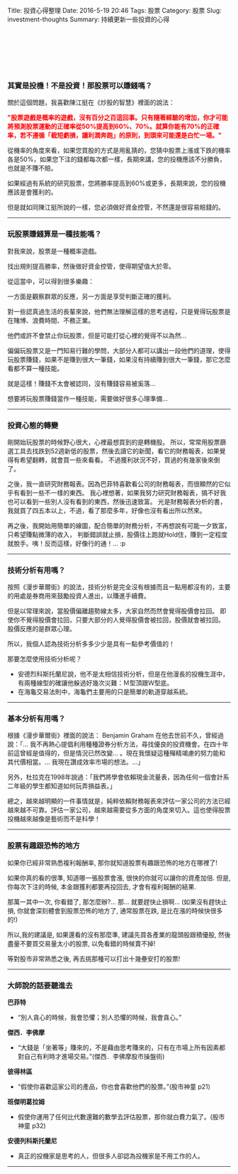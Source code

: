 Title: 投資心得整理
Date: 2016-5-19 20:46
Tags: 股票
Category: 股票
Slug: investment-thoughts
Summary: 持續更新一些投資的心得

<script async src="//pagead2.googlesyndication.com/pagead/js/adsbygoogle.js"></script>
<!-- pelican github -->
<ins class="adsbygoogle"
     style="display:inline-block;width:728px;height:90px"
     data-ad-client="ca-pub-3914607163427066"
     data-ad-slot="4932383565"></ins>
<script>
(adsbygoogle = window.adsbygoogle || []).push({});
</script>

### 其實是投機！不是投資！那股票可以賺錢嗎？

關於這個問題，我喜歡陳江挺在《炒股的智慧》裡面的說法：

<font color="red"><b>"股票遊戲是概率的遊戲，沒有百分之百這回事。只有隨著經驗的增加，你才可能將預測股票運動的正確率從50%提高到60%、70%。就算你能有70%的正確率，若不遵循「截短虧損，讓利潤奔跑」的原則，到頭來可能還是白忙一場。" </b></font>

從機率的角度來看，如果您買股的方式是用亂猜的，您猜中股票上漲或下跌的機率各是50%，如果您下注的錢都每次都一樣，長期來講，您的投機應該不分勝負，也就是不賺不賠。

如果經過有系統的研究股票，您將勝率提高到60%或更多，長期來說，您的投機應該是會獲利的。

但是就如同陳江挺所說的一樣，您必須做好資金控管，不然還是很容易賠錢的。

---

### 玩股票賺錢算是一種技能嗎？

對我來說，股票是一種概率遊戲。

找出規則提高勝率，然後做好資金控管，使得期望值大於零。

從這當中，可以得到很多樂趣：

一方面是觀察群眾的反應，另一方面是享受判斷正確的獲利。

對一些認真過生活的長輩來說，他們無法理解這樣的思考過程，只是覺得玩股票是在賭博、浪費時間、不務正業。

他們或許不會禁止你玩股票，但是可能打從心裡的覺得不以為然…

偏偏玩股票又是一門知易行難的學問，大部分人都可以講出一段他們的道理，使得玩股票賺錢，如果不是賺到很大一筆錢，如果沒有持續賺到很大一筆錢，那它怎麼看都不算一種技能。

就是這樣！賺錢不太會被認同，沒有賺錢容易被奚落…

想要將玩股票賺錢當作一種技能，需要做好很多心理準備…

---

### 投資心態的轉變

剛開始玩股票的時候野心很大，心裡最想買到的是轉機股。
所以，常常用股票篩選工具去找跌到52週新低的股票，然後去讀它的新聞，看它的財務報表，如果覺得有希望翻轉，就會買一些來看看。
不過獲利狀況不好，買過的有幾家後來倒了。

之後，我一直研究財務報表。因為巴菲特喜歡看公司的財務報表，而很顯然的它似乎有看到一些不一樣的東西。
我心裡想著，如果我努力研究財務報表，搞不好我也可以看到一些別人沒有看到的東西，然後迅速致富。
光是財務報表分析的書，我就買了四五本以上，不過，看了那麼多年，好像也沒有看出所以然來。

再之後，我開始用簡單的線圖，配合簡單的財務分析，不再想說有可能一夕致富，只希望賺點微薄的收入，
判斷錯誤就止損，股價往上跑就Hold住，賺到一定程度就脫手。咦！反而這樣，好像行的通！… :p

---

### 技術分析有用嗎？

按照《漫步華爾街》的說法，技術分析是完全沒有根據而且一點用都沒有的，主要的用處是券商用來鼓勵投資人進出，以賺進手續費。

但是以常理來說，當股價偏離趨勢線太多，大家自然而然會覺得股價會拉回。
即使你不覺得股價會拉回，只要大部分的人覺得股價會被拉回，股價就會被拉回。
股價反應的是群眾心理。

所以，我個人認為技術分析多多少少是具有一點參考價值的！

那要怎麼使用技術分析呢？

* 安德烈科斯托蘭尼說，他不是太相信技術分析，但是在他漫長的投機生涯中，有兩種線型的確讓他躲過好幾次災難：Ｍ型頂跟Ｗ型底。
* 在海龜交易法則中，海龜們主要用的只是簡單的軌道穿越系統。

---

### 基本分析有用嗎？

根據《漫步華爾街》裡面的說法：
Benjamin Graham 在他去世前不久，曾經過說：「… 我不再熱心提倡利用種種證券分析方法，尋找優良的投資機會。在四十年前這曾經是值得的，但是情況已然改變… 。現在我懷疑這種殫精竭慮的努力能和其代價相當。… 我現在讚成效率市場的想法。…」

另外，杜拉克在1998年說過：「我們將學會依賴現金流量表，因為任何一個會計系二年級的學生都知道如何玩弄損益表。」

總之，越來越明顯的一件事情就是，純粹依賴財務報表來評估一家公司的方法已經越來越不可靠。評估一家公司，越來越需要從多方面的角度來切入。這也使得股票投機越來越像是藝術而不是科學！

---

### 股票有趣跟恐怖的地方

如果你已經非常熟悉複利報酬率, 那你就知道股票有趣跟恐怖的地方在哪裡了!

如果你真的看的很準, 知道哪一張股票會漲, 很快的你就可以讓你的資產加倍.
但是, 你每次下注的時候, 本金跟獲利都要再投回去, 才會有複利報酬的結果.

那萬一其中一次, 你看錯了, 那怎麼辦?…
那… 就要趕快止損啊… (如果沒有趕快止損, 你就會深刻體會到股票恐怖的地方了, 通常股票在跌, 是比在漲的時候快很多的!)

所以,我的建議是, 如果還看的沒有那麼準, 建議先買各產業的龍頭股跟積優股,
然後盡量不要買交易量太小的股票, 以免看錯的時候賣不掉!

等對股市非常熟悉之後, 再去挑那種可以打出十幾壘安打的股票!

---

### 大師說的話要聽進去

<b>巴菲特</b>

* “別人貪心的時候，我會恐懼；別人恐懼的時候，我會貪心。”

<b>傑西．李佛摩</b>

* “大錢是「坐著等」賺來的，不是藉由思考賺來的，只有在市場上所有因素都對自己有利時才進場交易。”(傑西．李佛摩股市操盤術)

<b>彼得林區</b>

* “假使你喜歡這家公司的產品，你也會喜歡他們的股票。”(股市神童 p21)

<b>班傑明葛拉姆</b>

* 假使你運用了任何比代數還難的數學去評估股票，那你就白費力氣了。(股市神童 p32)

<b>安德列科斯托蘭尼</b>

* 真正的投機家是思考的人，但很多人卻認為投機家是不用工作的人。

---